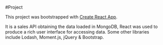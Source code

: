 #Project

This project was bootstrapped with [Create React App](https://github.com/facebook/create-react-app).

It is a sales API obtaining the data loaded in MongoDB, React was used to produce a rich user interface for accessing data. Some other libraries include Lodash, Moment.js, jQuery & Bootstrap.

